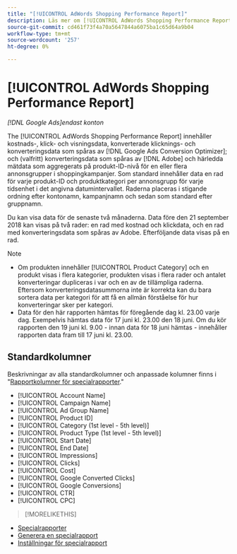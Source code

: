 ```yaml
---
title: "[!UICONTROL AdWords Shopping Performance Report]"
description: Läs mer om [!UICONTROL AdWords Shopping Performance Report].
source-git-commit: cd461f73f4a70a5647844a6075ba1c65d64a9b04
workflow-type: tm+mt
source-wordcount: '257'
ht-degree: 0%

---
```


# [!UICONTROL AdWords Shopping Performance Report]

*[!DNL Google Ads]endast konton*

The [!UICONTROL AdWords Shopping Performance Report] innehåller kostnads-, klick- och visningsdata, konverterade klicknings- och konverteringsdata som spåras av [!DNL Google Ads Conversion Optimizer]; och (valfritt) konverteringsdata som spåras av [!DNL Adobe] och härledda mätdata som aggregerats på produkt-ID-nivå för en eller flera annonsgrupper i shoppingkampanjer. Som standard innehåller data en rad för varje produkt-ID och produktkategori per annonsgrupp för varje tidsenhet i det angivna datumintervallet. Raderna placeras i stigande ordning efter kontonamn, kampanjnamn och sedan som standard efter gruppnamn.

Du kan visa data för de senaste två månaderna. Data före den 21 september 2018 kan visas på två rader: en rad med kostnad och klickdata, och en rad med konverteringsdata som spåras av Adobe. Efterföljande data visas på en rad.

>[!NOTE]
>
>* Om produkten innehåller [!UICONTROL Product Category] och en produkt visas i flera kategorier, produkten visas i flera rader och antalet konverteringar dupliceras i var och en av de tillämpliga raderna. Eftersom konverteringsdatasummorna inte är korrekta kan du bara sortera data per kategori för att få en allmän förståelse för hur konverteringar sker per kategori.
>* Data för den här rapporten hämtas för föregående dag kl. 23.00 varje dag. Exempelvis hämtas data för 17 juni kl. 23.00 den 18 juni. Om du kör rapporten den 19 juni kl. 9.00 - innan data för 18 juni hämtas - innehåller rapporten data fram till 17 juni kl. 23.00.


## Standardkolumner

Beskrivningar av alla standardkolumner och anpassade kolumner finns i &quot;[Rapportkolumner för specialrapporter](specialty-report-columns.md).&quot;

* [!UICONTROL Account Name]
* [!UICONTROL Campaign Name]
* [!UICONTROL Ad Group Name]
* [!UICONTROL Product ID]
* [!UICONTROL Category (1st level - 5th level)]
* [!UICONTROL Product Type (1st level - 5th level)]
* [!UICONTROL Start Date]
* [!UICONTROL End Date]
* [!UICONTROL Impressions]
* [!UICONTROL Clicks]
* [!UICONTROL Cost]
* [!UICONTROL Google Converted Clicks]
* [!UICONTROL Google Conversions]
* [!UICONTROL CTR]
* [!UICONTROL CPC]

>[!MORELIKETHIS]
* [Specialrapporter](specialty-report-about.md)
* [Generera en specialrapport](specialty-report-generate.md)
* [Inställningar för specialrapport](specialty-report-settings.md)

